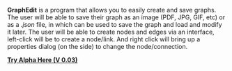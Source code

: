 **GraphEdit** is a program that allows you to easily create and save graphs. The user will be able to save their graph as an image (PDF, JPG, GIF, etc) or as a *.json* file, in which can be used to save the graph and load and modify it later. The user will be able to create nodes and edges via an interface, left-click will be to create a node/link. And right click will bring up a properties dialog (on the side) to change the node/connection.

[**Try Alpha Here (V 0.03)**](http://jsfiddle.net/Ln0bsehf/2/)
